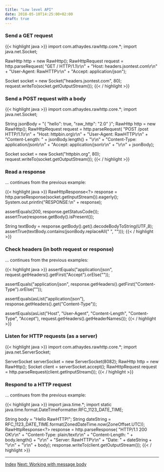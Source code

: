 ```yaml
---
title: "Low level API"
date: 2018-05-10T14:25:00+02:00
draft: true
---
```


### Send a GET request

{{< highlight java >}}
import com.athaydes.rawhttp.core.*;
import java.net.Socket;

RawHttp http = new RawHttp();
RawHttpRequest request = http.parseRequest(
    "GET / HTTP/1.1\r\n" +
    "Host: headers.jsontest.com\r\n" +
    "User-Agent: RawHTTP\r\n" +
    "Accept: application/json");

Socket socket = new Socket("headers.jsontest.com", 80);
request.writeTo(socket.getOutputStream());
{{< / highlight >}}

### Send a POST request with a body

{{< highlight java >}}
import com.athaydes.rawhttp.core.*;
import java.net.Socket;

String jsonBody = "{ \"hello\": true, \"raw_http\": \"2.0\" }";
RawHttp http = new RawHttp();
RawHttpRequest request = http.parseRequest(
    "POST /post HTTP/1.1\r\n" +
    "Host: httpbin.org\r\n" +
    "User-Agent: RawHTTP\r\n" +
    "Content-Length: " + jsonBody.length() + "\r\n" +
    "Content-Type: application/json\r\n" +
    "Accept: application/json\r\n" +
    "\r\n" +
    jsonBody);

Socket socket = new Socket("httpbin.org", 80);
request.writeTo(socket.getOutputStream());
{{< / highlight >}}

### Read a response

... continues from the previous example:

{{< highlight java >}}
RawHttpResponse<?> response = http.parseResponse(socket.getInputStream()).eagerly();
System.out.println("RESPONSE:\n" + response);

assertEquals(200, response.getStatusCode());
assertTrue(response.getBody().isPresent());

String textBody = response.getBody().get().decodeBodyToString(UTF_8);
assertTrue(textBody.contains(jsonBody.replaceAll(" ", "")));
{{< / highlight >}}

### Check headers (in both request or response)

... continues from the previous examples:

{{< highlight java >}}
assertEquals("application/json",
    request.getHeaders().getFirst("Accept").orElse(""));

assertEquals("application/json",
    response.getHeaders().getFirst("Content-Type").orElse(""));

assertEquals(asList("application/json"),
    response.getHeaders().get("Content-Type"));

assertEquals(asList("Host", "User-Agent", "Content-Length", "Content-Type", "Accept"),
    request.getHeaders().getHeaderNames());
{{< / highlight >}}

### Listen for HTTP requests (as a server)

{{< highlight java >}}
import com.athaydes.rawhttp.core.*;
import java.net.ServerSocket;

ServerSocket serverSocket = new ServerSocket(8082);
RawHttp http = new RawHttp();
Socket client = serverSocket.accept();
RawHttpRequest request = http.parseRequest(client.getInputStream());
{{< / highlight >}}

### Respond to a HTTP request

... continues from the previous example:

{{< highlight java >}}
import java.time.*;
import static java.time.format.DateTimeFormatter.RFC_1123_DATE_TIME;

String body = "Hello RawHTTP!";
String dateString = RFC_1123_DATE_TIME.format(ZonedDateTime.now(ZoneOffset.UTC));
RawHttpResponse<?> response = http.parseResponse(
    "HTTP/1.1 200 OK\r\n" +
    "Content-Type: plain/text\r\n" +
    "Content-Length: " + body.length() + "\r\n" +
    "Server: RawHTTP\r\n" +
    "Date: " + dateString + "\r\n" +
    "\r\n" +
    body);
response.writeTo(client.getOutputStream());
{{< / highlight >}}

<hr>

[Index](/docs) [Next: Working with message body](/docs/working-with-http-body)
